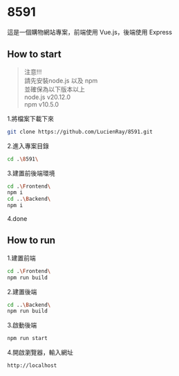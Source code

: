 # 8591

這是一個購物網站專案，前端使用 Vue.js，後端使用 Express

## How to start

>注意!!!<br>
>請先安裝node.js 以及 npm<br>
> 並確保為以下版本以上<br>
> node.js v20.12.0<br>
> npm v10.5.0<br>

1.將檔案下載下來
```bash
git clone https://github.com/LucienRay/8591.git
```
2.進入專案目錄
```bash
cd .\8591\
```

3.建置前後端環境
```bash
cd .\Frontend\
npm i
cd ..\Backend\
npm i
```

4.done

## How to run
1.建置前端
```bash
cd .\Frontend\
npm run build
```

2.建置後端
```bash
cd ..\Backend\
npm run build
```

3.啟動後端
```bash
npm run start
```

4.開啟瀏覽器，輸入網址
```
http://localhost
```
